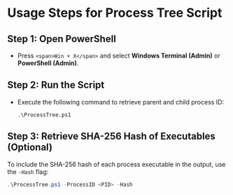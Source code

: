 
# **Usage Steps for Process Tree Script**

## **Step 1: Open PowerShell**

* Press `<span>Win + X</span>` and select **Windows Terminal (Admin)** or **PowerShell (Admin)**.

## **Step 2: Run the Script**

* Execute the following command to retrieve parent and child process ID:
  ```
  .\ProcessTree.ps1
  ```

## Step 3: Retrieve SHA-256 Hash of Executables (Optional)

To include the SHA-256 hash of each process executable in the output, use the `-Hash` flag:

```powershell
.\ProcessTree.ps1 -ProcessID <PID> -Hash
```
